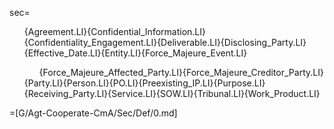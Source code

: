 sec=<ol class="secs-and">{Agreement.LI}{Confidential_Information.LI}{Confidentiality_Engagement.LI}{Deliverable.LI}{Disclosing_Party.LI}{Effective_Date.LI}{Entity.LI}{Force_Majeure_Event.LI}<ul>{Force_Majeure_Affected_Party.LI}{Force_Majeure_Creditor_Party.LI}</ul>{Party.LI}{Person.LI}{PO.LI}{Preexisting_IP.LI}{Purpose.LI}{Receiving_Party.LI}{Service.LI}{SOW.LI}{Tribunal.LI}{Work_Product.LI}</ol>

=[G/Agt-Cooperate-CmA/Sec/Def/0.md]